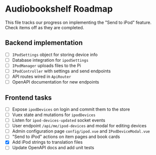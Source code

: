 # Audiobookshelf Roadmap

This file tracks our progress on implementing the "Send to iPod" feature.
Check items off as they are completed.

## Backend implementation

- [ ] `IPodSettings` object for storing device info
- [ ] Database integration for `ipodSettings`
- [ ] `IPodManager` uploads files to the Pi
- [ ] `IPodController` with settings and send endpoints
- [ ] API routes wired in `ApiRouter`
- [ ] OpenAPI documentation for new endpoints

## Frontend tasks

- [ ] Expose `ipodDevices` on login and commit them to the store
- [ ] Vuex state and mutations for `ipodDevices`
- [ ] Listen for `ipod-devices-updated` socket events
- [ ] User endpoint `/api/me/ipod-devices` and modal for editing devices
- [ ] Admin configuration page `config/ipod.vue` and `IPodDeviceModal.vue`
- [ ] "Send to iPod" actions on item pages and book cards
- [x] Add iPod strings to translation files
- [ ] Update OpenAPI docs and add unit tests
